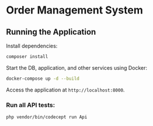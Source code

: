 # Order Management System

## Running the Application

Install dependencies:

```bash
composer install          
```
Start the DB, application, and other services using Docker:

```bash
docker-compose up -d --build 
```
Access the application at `http://localhost:8000`.

### Run all API tests:

```bash
php vendor/bin/codecept run Api
```
